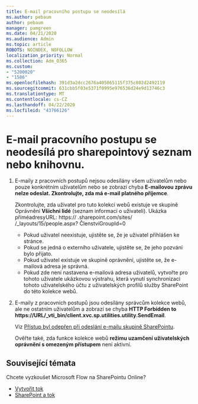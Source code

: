 ```yaml
---
title: E-mail pracovního postupu se neodesílá
ms.author: pebaum
author: pebaum
manager: pamgreen
ms.date: 04/21/2020
ms.audience: Admin
ms.topic: article
ROBOTS: NOINDEX, NOFOLLOW
localization_priority: Normal
ms.collection: Adm_O365
ms.custom:
- "5200020"
- "1586"
ms.openlocfilehash: 391d3a2dcc2676a405065115f375c802d2492119
ms.sourcegitcommit: 631cbb5f03e5371f0995e976536d24e9d13746c3
ms.translationtype: MT
ms.contentlocale: cs-CZ
ms.lasthandoff: 04/22/2020
ms.locfileid: "43766126"
---
```

# <a name="workflow-email-is-not-being-sent-for-a-sharepoint-list-or-library"></a>E-mail pracovního postupu se neodesílá pro sharepointový seznam nebo knihovnu.

1. E-maily z pracovních postupů nejsou odesílány všem uživatelům nebo pouze konkrétním uživatelům nebo se zobrazí chyba **E-mailovou zprávu nelze odeslat. Zkontrolujte, zda má e-mail platného příjemce**.

    Zkontrolujte, zda uživatel pro tuto kolekci webů existuje ve skupině Oprávnění **Všichni lidé** (seznam informací o uživateli).  Ukázka přímé<tenant>adresy<sitename>URL: https:// .sharepoint.com/sites/ /_layouts/15/people.aspx? ČlenstvíGroupId=0

    - Pokud uživatel neexistuje, ujistěte se, že je uživatel přihlášen ke stránce. 
    - Pokud se jedná o externího uživatele, ujistěte se, že jeho pozvání bylo přijato.
    - Pokud uživatel existuje ve skupině oprávnění, ujistěte se, že e-mailová adresa je správná.
    - Pokud zde není nastavena e-mailová adresa uživatelů, vytvořte pro tohoto uživatele ukázkovou výstrahu, která vynutí synchronizaci tohoto uživatelského účtu z uživatelských profilů služby SharePoint do této kolekce webů.
 
2. E-maily z pracovních postupů jsou odesílány správcům kolekce webů, ale ne ostatním uživatelům a zobrazí se chyba **HTTP Forbidden to <span>https:</span>//URL/_vti_bin/client.xvc.sp.utilities.utility.SendEmail**.
 

    Viz [Přístup byl odepřen při odeslání e-mailu skupině SharePointu](https://docs.microsoft.com/sharepoint/support/sharing-and-permissions/access-denied-when-send-an-email-to-groups).

    Ověřte také, zda funkce kolekce webů **režimu uzamčení uživatelských oprávnění s omezeným přístupem** není aktivní.


## <a name="related-topics"></a>Související témata
Chcete vyzkoušet Microsoft Flow na SharePointu Online?
- [Vytvořit tok](https://support.office.com/article/Create-a-flow-for-a-list-or-library-in-SharePoint-Online-or-OneDrive-for-Business-a9c3e03b-0654-46af-a254-20252e580d01) 
- [SharePoint a tok](https://flow.microsoft.com/blog/sharepoint-and-flow/) 



